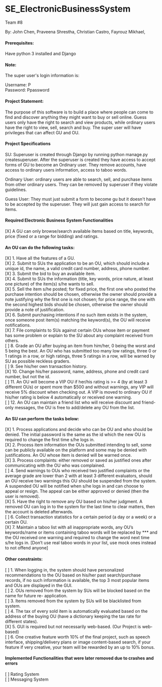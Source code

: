# SE_ElectronicBusinessSystem
Team #8

By:
John Chen,
Praveena Shrestha,
Christian Castro,
Fayrouz Mikhael,

#### Prerequisites:
Have python 3 installed and Django 

#### Note:
The super user's login information is:

Username: P<br>
Password: Ppassword<br>

#### Project Statement:

The purpose of this software is to build a place where people can come to find and discover anything they might want to buy or sell online. Guess users only have the right to search and view products, while ordinary users have the right to view, sell, search and buy. 
The super user will have privileges that can affect GU and OU.

#### Project Specifications

SU: Superuser is created through Django by running python manage.py createsuperuser. After the superuser is created they have access to accept forms of GU to become an Ordinary user. They remove accounts, have access to ordinary users information, access to taboo words. 

Ordinary User: ordinary users are able to search, sell, and purchase items from other ordinary users. They can be removed by superuser if they violate guidelines.

Guess User: They must just submit a form to become gu but it doesn't have to be accepted by the superuser. They will just gain access to search for items. 

#### Required Electronic Business System Functionalities
[X] A GU can only browse/search available items based on title, keywords, price (fixed or a range
for bidding) and ratings.<br>

#### An OU can do the following tasks:
[X] 1. Have all the features of a GU.<br>
[X] 2. Submit to SUs the application to be an OU, which should include a unique id, the name, a
valid credit card number, address, phone number.<br>
[X] 3. Submit the bid to buy an available item.<br>
[X] 4. Submit to SUs the information (title, key words, price nature, at least one picture) of the
item(s) s/he wants to sell.<br>
[X] 5. Sell the item s/he posted; for fixed price, the first one who posted the purchase intention
should be chosen, otherwise the owner should provide a note justifying why the first one
is not chosen; for price range, the one with the second highest bids should be chosen,
otherwise the owner should provide a note of justification.<br>
[X] 6. Submit purchasing intentions if no such item exists in the system, once someone post
item(s) matching the keyword(s), the OU will receive notifications.<br>
[X] 7. File complaints to SUs against certain OUs whose item or payment has some problem or
explain to the SU about any complaint received from others.<br>
[ ] 8. Grade an OU after buying an item from him/her, 0 being the worst and 5 being the best.
An OU who has submitted too many low ratings, three 0 or 1 ratings in a row, or high
ratings, three 5 ratings in a row, will be warned by SU as possible reckless graders.<br>
[ ] 9. See his/her own transaction history.<br>
[X] 10. Change his/her password, name, address, phone and credit card number, but not the id.<br>
[ ] 11. An OU will become a VIP OU if her/his rating is &gt;= 4 (by at least 3 different OUs) or
spent more than $500 and without warnings, any VIP will receive 5% discount when
checking out. A VIP is moved to ordinary OU if his/her rating is below 4 automatically
or received one warning.<br>
[ ] 12. An OU can maintain a friend list who will receive discount and friend-only messages, the
OU is free to add/delete any OU from the list.<br>

#### An SU can perform the tasks below:
[X] 1. Process applications and decide who can be OU and who should be denied. The initial
password is the same as the id which the new OU is required to change the first time s/he
logs in.<br>
[X] 2. Process item information the OUs submitted intending to sell, some can be publicly
available on the platform and some may be denied with justifications. An OU whose item
is denied will be warned once.<br>
[X] 3. Process complaints: either removed or saved as justified ones after communicating with
the OU who was complained.<br>
[ ] 4. Send warnings to OUs who received two justified complaints or the average grade are
lower than 2 with at least 3 different evaluators, should an OU receive two warnings this
OU should be suspended from the system. A suspended OU will be notified when s/he
logs in and can choose to appeal or resign. The appeal can be either approved or denied
(then the user is removed).<br>
[X] 5. Have the right to remove any OU based on his/her judgment. A removed OU can log in
to the system for the last time to clear matters, then the account is deleted afterwards.<br>
[ ] 6. Collect transaction statistics for a certain period (a day or a week) or a certain OU.<br>
[X] 7. Maintain a taboo list with all inappropriate words, any OU’s keywords/name or items
containing taboo words will be replaced by *** and the OU received one warning and
required to change the word next time s/he logs in. [Don’t use real taboo words in your
list, use mock ones instead to not offend anyone]<br>

#### Other constraints:
[ ] 1. When logging in, the system should have personalized recommendations to the OU based
on his/her past search/purchase records, if no such information is available, the top 3
most popular items and OUs are displayed in the GUI.<br>
[ ] 2. OUs removed from the system by SUs will be blocked based on the name for future re-
application.<br>
[ ] 3. Items removed from the system by SUs will be blacklisted from system.<br>
[ ] 4. The tax of every sold item is automatically evaluated based on the address of the buying
OU (have a dictionary keeping the tax rate for different states).<br>
[X] 5. GUI is required but not necessarily web-based. (Our Project is web-based)<br>
[ ] 6. One creative feature worth 10% of the final project, such as speech interface,
shipping/delivery plans or image content-based search, if your feature if very creative,
your team will be rewarded by an up to 10% bonus.<br>

#### Implemented Functionalities that were later removed due to crashes and errors
[ ] Rating System<br>
[ ] Messaging System<br>
